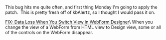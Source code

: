 This bug hits me quite often, and first thing Monday I'm going to apply
the patch.  This is pretty fresh off of kbAlertz, so I thought I would
pass it on.

[FIX: Data Loss When You Switch View in WebForm
Designer](http://www.kbalertz.com/redir.aspx?kbNumber=Q324199 "http://www.kbalertz.com/redir.aspx?kbNumber=Q324199")\
 When you change the view of a WebForm from HTML view to Design view,
some or all of the controls on the WebForm disappear.
